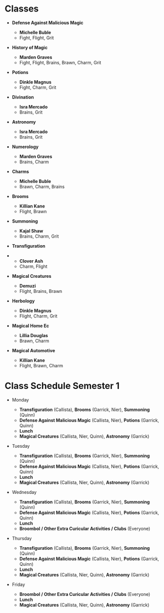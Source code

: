 # Classes

- **Defense Against Malicious Magic**
    - **Michelle Buble**
    - Fight, Flight, Grit

- **History of Magic**
    - **Marden Graves**
    - Fight, Flight, Brains, Brawn, Charm, Grit

- **Potions**
    - **Dinkle Magnus**
    - Fight, Charm, Grit

- **Divination**
    - **Isra Mercado**
    - Brains, Grit

- **Astronomy**
    - **Isra Mercado**
    - Brains, Grit

- **Numerology**
    - **Marden Graves**
    - Brains, Charm

- **Charms**
    - **Michelle Buble**
    - Brawn, Charm, Brains

- **Brooms**
    - **Killian Kane**
    - Flight, Brawn

- **Summoning**
    - **Kajal Shaw**
    - Brains, Charm, Grit

- **Transfiguration**
-   - **Clover Ash**
    - Charm, Flight

- **Magical Creatures**
    - **Demuzi**
    - Flight, Brains, Brawn

- **Herbology**
    - **Dinkle Magnus**
    - Flight, Charm, Grit

- **Magical Home Ec**
    - **Lillia Douglas**
    - Brawn, Charm 

- **Magical Automotive**
    - **Killian Kane**
    - Flight, Brawn, Charm



# Class Schedule Semester 1

- Monday
    - **Transfiguration** (Callista), **Brooms** (Garrick, Nier), **Summoning** (Quinn)
    - **Defense Against Malicious Magic** (Callista, Nier), **Potions** (Garrick, Quinn)
    - **Lunch**
    - **Magical Creatures** (Callista, Nier, Quinn), **Astronomy** (Garrick)

- Tuesday      
    - **Transfiguration** (Callista), **Brooms** (Garrick, Nier), **Summoning** (Quinn)
    - **Defense Against Malicious Magic** (Callista, Nier), **Potions** (Garrick, Quinn)
    - **Lunch**
    - **Magical Creatures** (Callista, Nier, Quinn), **Astronomy** (Garrick) 

- Wednesday
    - **Transfiguration** (Callista), **Brooms** (Garrick, Nier), **Summoning** (Quinn)
    - **Defense Against Malicious Magic** (Callista, Nier), **Potions** (Garrick, Quinn)
    - **Lunch**
    - **Broombol / Other Extra Curicular Activities / Clubs** (Everyone)
    
- Thursday
    - **Transfiguration** (Callista), **Brooms** (Garrick, Nier), **Summoning** (Quinn)
    - **Defense Against Malicious Magic** (Callista, Nier), **Potions** (Garrick, Quinn)
    - **Lunch**
    - **Magical Creatures** (Callista, Nier, Quinn), **Astronomy** (Garrick)

- Friday
    - **Broombol / Other Extra Curicular Activities / Clubs** (Everyone)
    - **Lunch**
    - **Magical Creatures** (Callista, Nier, Quinn), **Astronomy** (Garrick)

